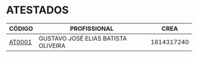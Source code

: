 # ATESTADOS

| CÓDIGO | PROFISSIONAL | CREA |
|---|---|---|
| [AT0001](./atestados-serviços/at-0001-eng-gustavo-josé-elias-batista-oliveira-crea-1614317240/) | GUSTAVO JOSÉ ELIAS BATISTA OLIVEIRA | 1614317240 |

